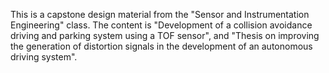 This is a capstone design material from the "Sensor and Instrumentation Engineering" class.
The content is "Development of a collision avoidance driving and parking system using a TOF sensor", and "Thesis on improving the generation of distortion signals in the development of an autonomous driving system".
